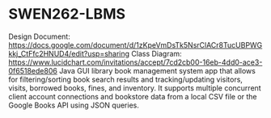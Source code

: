 # SWEN262-LBMS

Design Document: https://docs.google.com/document/d/1zKpeVmDsTk5NsrClACr8TucUBPWGkkj_CtFfc2HNUD4/edit?usp=sharing
Class Diagram: https://www.lucidchart.com/invitations/accept/7cd2cb00-16eb-4dd0-ace3-0f6518ede806
Java GUI library book management system app that allows for filtering/sorting book search results and tracking/updating visitors, visits, borrowed books, fines, and inventory. It supports multiple concurrent client account connections and bookstore data from a local CSV file or the Google Books API using JSON queries.

